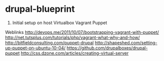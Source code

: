 drupal-blueprint
================
1. Initial setup on host
Virtualbox
Vagrant
Puppet

Weblinks
http://devops.me/2011/10/07/bootstrapping-vagrant-with-puppet/
http://net.tutsplus.com/tutorials/php/vagrant-what-why-and-how/
http://bitfieldconsulting.com/puppet-drupal
http://shapeshed.com/setting-up-puppet-on-ubuntu-10-04/
https://github.com/drupalboxes/drupal-puppet
http://css.dzone.com/articles/creating-virtual-server